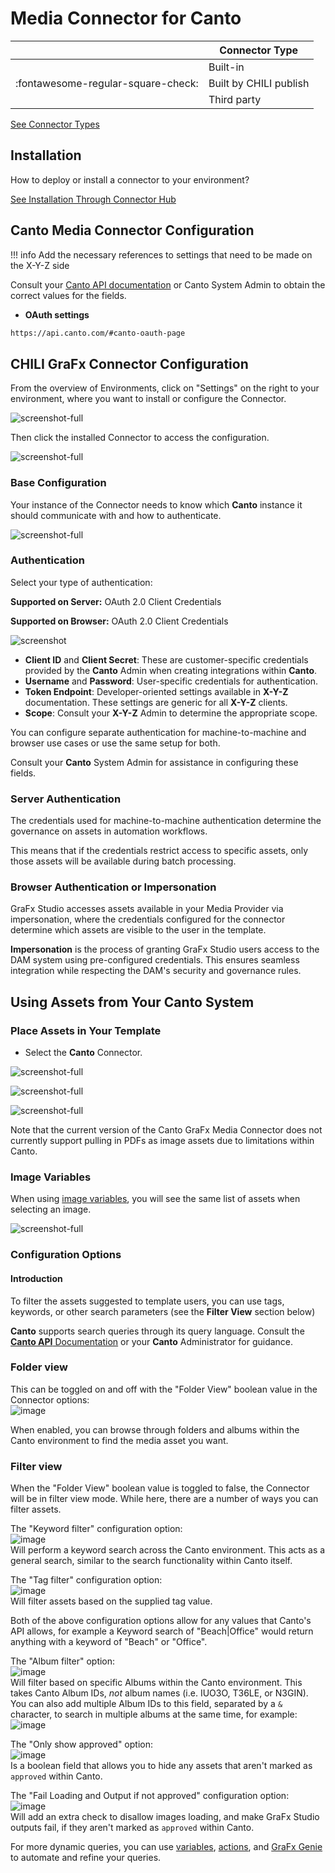 # Media Connector for Canto

|  | Connector Type |
| --- | --- |
|  | Built-in |
| :fontawesome-regular-square-check: | Built by CHILI publish |
|  | Third party |

[See Connector Types](/GraFx-Studio/concepts/connectors/#types-of-connectors)

## Installation

How to deploy or install a connector to your environment?

[See Installation Through Connector Hub](/GraFx-Studio/guides/connector-hub/)

## Canto Media Connector Configuration 

!!! info
    Add the necessary references to settings that need to be made on the X-Y-Z side

Consult your [Canto API documentation](https://api.canto.com/) or Canto System Admin to obtain the correct values for the fields.

- **OAuth settings**
``` html
https://api.canto.com/#canto-oauth-page
```

## CHILI GraFx Connector Configuration 

From the overview of Environments, click on "Settings" on the right to your environment, where you want to install or configure the Connector.

![screenshot-full](docs/sch13.jpg)

Then click the installed Connector to access the configuration.

![screenshot-full](docs/sch12.png)

### Base Configuration

Your instance of the Connector needs to know which **Canto** instance it should communicate with and how to authenticate.

![screenshot-full](docs/sch01.png)

### Authentication

Select your type of authentication:

**Supported on Server:** OAuth 2.0 Client Credentials 

**Supported on Browser:** OAuth 2.0 Client Credentials

![screenshot](docs/sch02.png)

- **Client ID** and **Client Secret**: These are customer-specific credentials provided by the **Canto** Admin when creating integrations within **Canto**.
- **Username** and **Password**: User-specific credentials for authentication.
- **Token Endpoint**: Developer-oriented settings available in **X-Y-Z** documentation. These settings are generic for all **X-Y-Z** clients.
- **Scope**: Consult your **X-Y-Z** Admin to determine the appropriate scope.

You can configure separate authentication for machine-to-machine and browser use cases or use the same setup for both.

Consult your **Canto** System Admin for assistance in configuring these fields.

### Server Authentication

The credentials used for machine-to-machine authentication determine the governance on assets in automation workflows. 

This means that if the credentials restrict access to specific assets, only those assets will be available during batch processing.

### Browser Authentication or Impersonation

GraFx Studio accesses assets available in your Media Provider via impersonation, where the credentials configured for the connector determine which assets are visible to the user in the template.

**Impersonation** is the process of granting GraFx Studio users access to the DAM system using pre-configured credentials. This ensures seamless integration while respecting the DAM's security and governance rules.

## Using Assets from Your **Canto** System

### Place Assets in Your Template

- Select the **Canto** Connector.

![screenshot-full](docs/sch07.png)

![screenshot-full](docs/sch08.png)

![screenshot-full](docs/sch09.png)  

Note that the current version of the Canto GraFx Media Connector does not currently support pulling in PDFs as image assets due to limitations within Canto.

### Image Variables

When using [image variables](/GraFx-Studio/guides/template-variables/assign/#assign-template-variable-to-image-frame), you will see the same list of assets when selecting an image.

![screenshot-full](docs/var01.png)

### Configuration Options

#### Introduction

To filter the assets suggested to template users, you can use tags, keywords, or other search parameters (see the **Filter View** section below)  

**Canto** supports search queries through its query language. Consult the [**Canto API** Documentation](https://api.canto.com) or your **Canto** Administrator for guidance.  

### Folder view
This can be toggled on and off with the "Folder View" boolean value in the Connector options:  
![image](https://github.com/user-attachments/assets/e9d2d2f1-9990-421f-9e76-ae1287a0a213)  

When enabled, you can browse through folders and albums within the Canto environment to find the media asset you want.  


### Filter view
When the "Folder View" boolean value is toggled to false, the Connector will be in filter view mode. While here, there are a number of ways you can filter assets.

The "Keyword filter" configuration option:  
![image](https://github.com/user-attachments/assets/c50894d8-b478-4f03-ac31-aeed517f0fcf)  
Will perform a keyword search across the Canto environment. This acts as a general search, similar to the search functionality within Canto itself.  

The "Tag filter" configuration option:  
![image](https://github.com/user-attachments/assets/d8a0f4e8-248b-4a6c-bc19-e6206001f0a9)  
Will filter assets based on the supplied tag value.  

Both of the above configuration options allow for any values that Canto's API allows, for example a Keyword search of "Beach|Office" would return anything with a keyword of "Beach" or "Office".  

The "Album filter" option:  
![image](https://github.com/user-attachments/assets/5c57a5b5-6da5-4f73-b291-10df16141df9)  
Will filter based on specific Albums within the Canto environment. This takes Canto Album IDs, _not_ album names (i.e. IUO3O, T36LE, or N3GIN).  
You can also add multiple Album IDs to this field, separated by a `&` character, to search in multiple albums at the same time, for example:  
![image](https://github.com/user-attachments/assets/b543572b-8c38-48bb-9ab9-63365533666a)  

The "Only show approved" option:  
![image](https://github.com/user-attachments/assets/13ef1f07-98f9-4744-860a-1af6ed939eaf)  
Is a boolean field that allows you to hide any assets that aren't marked as `approved` within Canto.  

The "Fail Loading and Output if not approved" configuration option:  
![image](https://github.com/user-attachments/assets/4f528d9f-ac6f-4a34-bf42-26b29c0673b5)  
Will add an extra check to disallow images loading, and make GraFx Studio outputs fail, if they aren't marked as `approved` within Canto.  

For more dynamic queries, you can use [variables](/GraFx-Studio/concepts/variables/), [actions](/GraFx-Studio/concepts/actions/), and [GraFx Genie](/GraFx-Studio/concepts/grafx-genie/) to automate and refine your queries.
